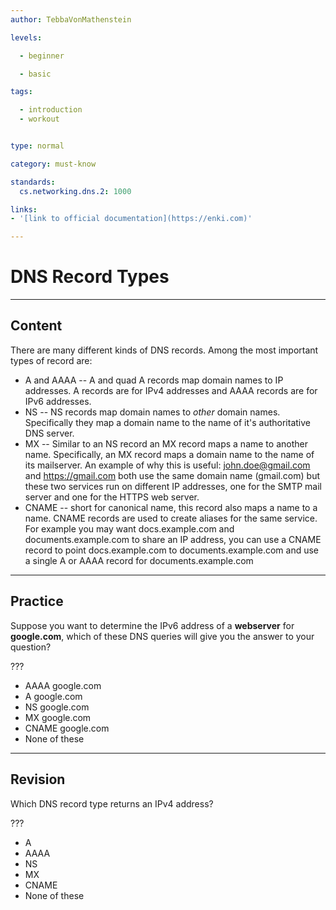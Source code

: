 ```yaml
---
author: TebbaVonMathenstein

levels:

  - beginner

  - basic

tags:

  - introduction
  - workout


type: normal

category: must-know

standards:
  cs.networking.dns.2: 1000

links:
- '[link to official documentation](https://enki.com)'

---
```

# DNS Record Types
---

## Content

There are many different kinds of DNS records. Among the most important types of record are:

* A and AAAA -- A and quad A records map domain names to IP addresses. A records are for IPv4 addresses and AAAA records are for IPv6 addresses.
* NS -- NS records map domain names to *other* domain names. Specifically they map a domain name to the name of it's authoritative DNS server.
* MX -- Similar to an NS record an MX record maps a name to another name. Specifically, an MX record maps a domain name to the name of its mailserver. An example of why this is useful: john.doe@gmail.com and https://gmail.com both use the same domain name (gmail.com) but these two services run on different IP addresses, one for the SMTP mail server and one for the HTTPS web server.
* CNAME -- short for canonical name, this record also maps a name to a name. CNAME records are used to create aliases for the same service. For example you may want docs.example.com and documents.example.com to share an IP address, you can use a CNAME record to point docs.example.com to documents.example.com and use a single A or AAAA record for documents.example.com

---
## Practice

Suppose you want to determine the IPv6 address of a **webserver** for **google.com**, which of these DNS queries will give you the answer to your question?

???

* AAAA google.com
* A google.com
* NS google.com
* MX google.com
* CNAME google.com
* None of these

---
## Revision

Which DNS record type returns an IPv4 address?

???

* A
* AAAA
* NS
* MX
* CNAME
* None of these
